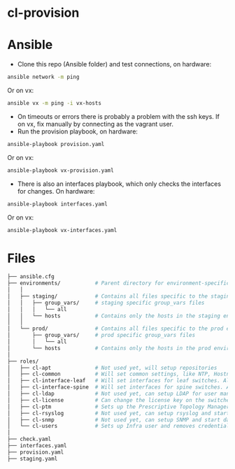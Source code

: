 # cl-provision

# Ansible
- Clone this repo (Ansible folder) and test connections, on hardware:
```bash
ansible network -m ping
```
Or on vx:
```bash
ansible vx -m ping -i vx-hosts
```
- On timeouts or errors there is probably a problem with the ssh keys. If on vx, fix manually by connecting as the vagrant user.
- Run the provision playbook, on hardware:
```bash
ansible-playbook provision.yaml
```
Or on vx:
```bash
ansible-playbook vx-provision.yaml
```
- There is also an interfaces playbook, which only checks the interfaces for changes. On hardware:
```bash
ansible-playbook interfaces.yaml
```
Or on vx:
```bash
ansible-playbook vx-interfaces.yaml
```

# Files 
```bash
├── ansible.cfg
├── environments/           # Parent directory for environment-specific directories
│   │
│   ├── staging/            # Contains all files specific to the staging (cumulus vx) environment
│   │   ├── group_vars/     # staging specific group_vars files
│   │   │   └── all
│   │   └── hosts           # Contains only the hosts in the staging environment
│   │
│   └── prod/               # Contains all files specific to the prod environment
│       ├── group_vars/     # prod specific group_vars files
│       │   └── all
│       └── hosts           # Contains only the hosts in the prod environment
│   
├── roles/ 
│   ├── cl-apt              # Not used yet, will setup repositories
│   ├── cl-common           # Will set common settings, like NTP, Hostname, Timezone, MOTD, hostfile
│   ├── cl-interface-leaf   # Will set interfaces for leaf switches. Also PoE is enabled needed ports.
│   ├── cl-interface-spine  # Will set interfaces for spine switches. Also BGP is enabled for SVI.
│   ├── cl-ldap             # Not used yet, can setup LDAP for user management
│   ├── cl-license          # Can change the license key on the switches. (initial setup is done by ZTP)
│   ├── cl-ptm              # Sets up the Prescriptive Topology Manager with a correct .dot file
│   ├── cl-rsyslog          # Not used yet, can setup rsyslog and start daemon
│   ├── cl-snmp             # Not used yet, can setup SNMP and start daemon
│   └── cl-users            # Sets up Infra user and removes credentials from cumulus user
│
├── check.yaml
├── interfaces.yaml
├── provision.yaml
├── staging.yaml
```
